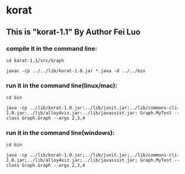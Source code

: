 korat
=====
This is "korat-1.1" By Author Fei Luo
-----

### compile it in the command line:

    cd korat-1.1/src/Graph
    
    javac -cp ../../lib/korat-1.0.jar *.java -d ../../bin

### run it in the command line(linux/mac):

    cd bin
    
    java -cp ../lib/korat-1.0.jar:../lib/junit.jar:../lib/commons-cli-1.0.jar:../lib/alloy4viz.jar:../lib/javassist.jar: Graph.MyTest --class Graph.Graph --args 2,3,4
    
### run it in the command line(windows):

    cd bin
    
    java -cp ../lib/korat-1.0.jar;../lib/junit.jar;../lib/commons-cli-1.0.jar;../lib/alloy4viz.jar;../lib/javassist.jar; Graph.MyTest --class Graph.Graph --args 2,3,4
